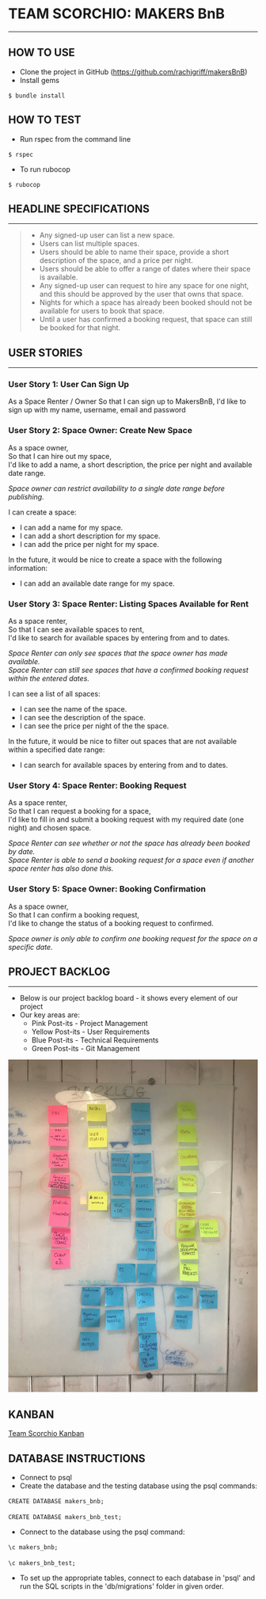 # TEAM SCORCHIO: MAKERS BnB
----------

## HOW TO USE

* Clone the project in GitHub (https://github.com/rachjgriff/makersBnB)
* Install gems

```console
$ bundle install
```

## HOW TO TEST

* Run rspec from the command line
```
$ rspec
```

* To run rubocop
```
$ rubocop
```

## HEADLINE SPECIFICATIONS
----------

>* Any signed-up user can list a new space.  
>* Users can list multiple spaces.  
>* Users should be able to name their space, provide a short description of the space, and a price per night.  
>* Users should be able to offer a range of dates where their space is available.  
>* Any signed-up user can request to hire any space for one night, and this should be approved by the user that owns that space.  
>* Nights for which a space has already been booked should not be available for users to book that space.
>* Until a user has confirmed a booking request, that space can still be booked for that night.

## USER STORIES
----------

### User Story 1: User Can Sign Up

As a Space Renter / Owner
So that I can sign up to MakersBnB,
I'd like to sign up with my name, username, email and password

### User Story 2: Space Owner: Create New Space

As a space owner,  
So that I can hire out my space,  
I'd like to add a name, a short description, the price per night and available date range.  

*Space owner can restrict availability to a single date range before publishing.*

I can create a space:
* I can add a name for my space.
* I can add a short description for my space.
* I can add the price per night for my space.

In the future, it would be nice to create a space with the following information:
* I can add an available date range for my space.

### User Story 3: Space Renter: Listing Spaces Available for Rent

As a space renter,  
So that I can see available spaces to rent,  
I'd like to search for available spaces by entering from and to dates.  

*Space Renter can only see spaces that the space owner has made available.*  
*Space Renter can still see spaces that have a confirmed booking request within the entered dates.*

I can see a list of all spaces:
* I can see the name of the space.
* I can see the description of the space.
* I can see the price per night of the the space.

In the future, it would be nice to filter out spaces that are not available within a specified date range:
* I can search for available spaces by entering from and to dates.

### User Story 4: Space Renter: Booking Request

As a space renter,  
So that I can request a booking for a space,  
I'd like to fill in and submit a booking request with my required date (one night) and chosen space.  

*Space Renter can see whether or not the space has already been booked by date.*  
*Space Renter is able to send a booking request for a space even if another space renter has also done this.*

### User Story 5: Space Owner: Booking Confirmation

As a space owner,  
So that I can confirm a booking request,  
I'd like to change the status of a booking request to confirmed.  

*Space owner is only able to confirm one booking request for the space on a specific date.*

## PROJECT BACKLOG
----------

* Below is our project backlog board - it shows every element of our project
* Our key areas are:
  * Pink Post-its - Project Management
  * Yellow Post-its - User Requirements
  * Blue Post-its - Technical Requirements
  * Green Post-its - Git Management

![Project Backlog](./images/project_backlog.jpg)

## KANBAN
[Team Scorchio Kanban](https://trello.com/invite/b/hBwe7g1w/cfa99aa38609768a8668ecfb506c6ef1/makersbnb)

## DATABASE INSTRUCTIONS
* Connect to psql
* Create the database and the testing database using the psql commands:

```
CREATE DATABASE makers_bnb;

CREATE DATABASE makers_bnb_test;
```

* Connect to the database using the psql command:

```
\c makers_bnb;

\c makers_bnb_test;
```

* To set up the appropriate tables, connect to each database in 'psql' and run the SQL scripts in the 'db/migrations' folder in given order.
